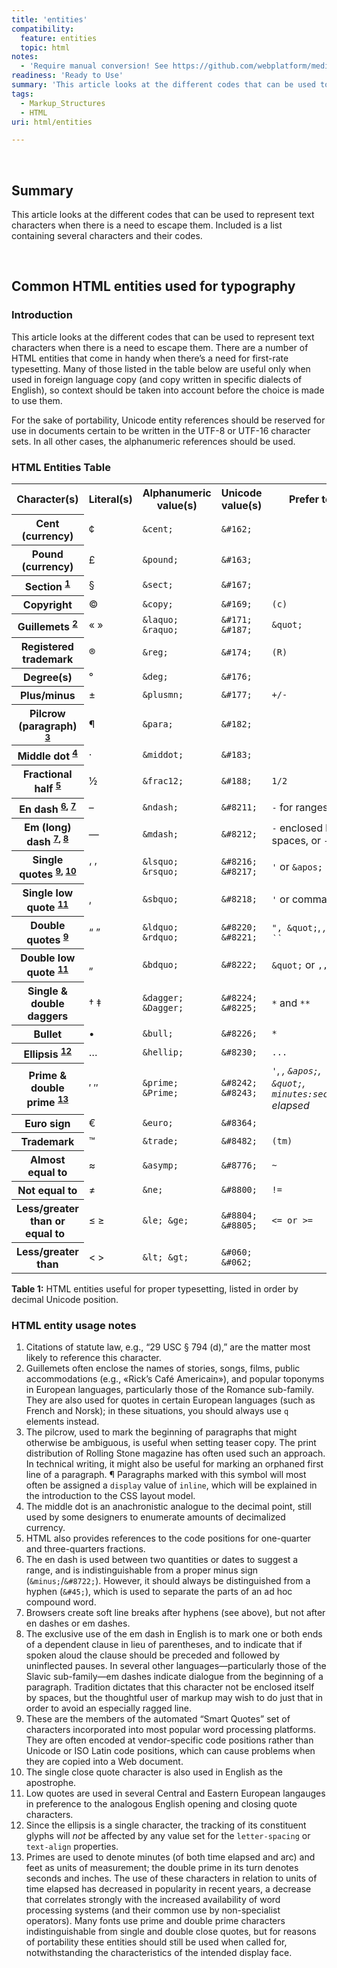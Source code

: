 ```yaml
---
title: 'entities'
compatibility:
  feature: entities
  topic: html
notes:
  - 'Require manual conversion! See https://github.com/webplatform/mediawiki-conversion/issues/24'
readiness: 'Ready to Use'
summary: 'This article looks at the different codes that can be used to represent text characters when there is a need to escape them. Included is a list containing several characters and their codes.'
tags:
  - Markup_Structures
  - HTML
uri: html/entities

---
```

<p><br/></p>
<h2>Summary</h2>
<p>
This article looks at the different codes that can be used to represent text characters when there is a need to escape them. Included is a list containing several characters and their codes.</p><p><br/></p>
<h2>Common HTML entities used for typography</h2>
<h3>Introduction</h3>
<p>This article looks at the different codes that can be used to represent text characters when there is a need to escape them. There are a number of HTML entities that come in handy when there’s a need for first-rate typesetting. Many of those listed in the table below are useful only when used in foreign language copy (and copy written in specific dialects of English), so context should be taken into account before the choice is made to use them.
</p><p>For the sake of portability, Unicode entity references should be reserved for use in documents certain to be written in the UTF-8 or UTF-16 character sets. In all other cases, the alphanumeric references should be used.
</p>
<h3>HTML Entities Table</h3>
<table class="wikitable"><tr><th>Character(s)
</th>
<th>Literal(s)
</th>
<th>Alphanumeric value(s)
</th>
<th>Unicode value(s)
</th>
<th>Prefer to
</th></tr><tr><th>Cent (currency)
</th>
<td>¢
</td>
<td><code>&amp;cent;</code>
</td>
<td><code>&amp;#162;</code>
</td>
<td><code> </code>
</td></tr><tr><th>Pound (currency)
</th>
<td>£
</td>
<td><code>&amp;pound;</code>
</td>
<td><code>&amp;#163;</code>
</td>
<td><code> </code>
</td></tr><tr><th>Section <sup><a href="#note-sect">1</a></sup></th>
<td>§
</td>
<td><code>&amp;sect;</code>
</td>
<td><code>&amp;#167;</code>
</td>
<td><code> </code>
</td></tr><tr><th>Copyright
</th>
<td>©
</td>
<td><code>&amp;copy;</code>
</td>
<td><code>&amp;#169;</code>
</td>
<td><code>(c)</code>
</td></tr><tr><th>Guillemets <sup><a href="#note-laquo">2</a></sup></th>
<td>« »
</td>
<td><code>&amp;laquo; &amp;raquo;</code>
</td>
<td><code>&amp;#171; &amp;#187;</code>
</td>
<td><code>&amp;quot;</code>
</td></tr><tr><th>Registered trademark
</th>
<td>®
</td>
<td><code>&amp;reg;</code>
</td>
<td><code>&amp;#174;</code>
</td>
<td><code>(R)</code>
</td></tr><tr><th>Degree(s)
</th>
<td>°
</td>
<td><code>&amp;deg;</code>
</td>
<td><code>&amp;#176;</code>
</td>
<td><code> </code>
</td></tr><tr><th>Plus/minus
</th>
<td>±
</td>
<td><code>&amp;plusmn;</code>
</td>
<td><code>&amp;#177;</code>
</td>
<td><code>+/-</code>
</td></tr><tr><th>Pilcrow (paragraph) <sup><a href="#note-para">3</a></sup></th>
<td>¶
</td>
<td><code>&amp;para;</code>
</td>
<td><code>&amp;#182;</code>
</td>
<td><code> </code>
</td></tr><tr><th>Middle dot <sup><a href="#note-middot">4</a></sup></th>
<td>·
</td>
<td><code>&amp;middot;</code>
</td>
<td><code>&amp;#183;</code>
</td>
<td><code> </code>
</td></tr><tr><th>Fractional half <sup><a href="#note-frac12">5</a></sup></th>
<td>½
</td>
<td><code>&amp;frac12;</code>
</td>
<td><code>&amp;#188;</code>
</td>
<td><code>1/2</code>
</td></tr><tr><th>En dash <sup><a href="#note-ndash">6</a>, <a href="#note-linebreak">7</a></sup></th>
<td>–
</td>
<td><code>&amp;ndash;</code>
</td>
<td><code>&amp;#8211;</code>
</td>
<td><code>-</code> for ranges
</td></tr><tr><th>Em (long) dash <sup><a href="#note-linebreak">7</a>, <a href="#note-mdash">8</a></sup></th>
<td>—
</td>
<td><code>&amp;mdash;</code>
</td>
<td><code>&amp;#8212;</code>
</td>
<td><code>-</code> enclosed by spaces, or <code>--</code>
</td></tr><tr><th>Single quotes <sup><a href="#note-smart_quotes">9</a>, <a href="#note-rsquo">10</a></sup></th>
<td>‘ ’
</td>
<td><code>&amp;lsquo; &amp;rsquo;</code>
</td>
<td><code>&amp;#8216; &amp;#8217;</code>
</td>
<td><code>'</code> or <code>&amp;apos;</code>
</td></tr><tr><th>Single low quote <sup><a href="#note-low_quotes">11</a></sup></th>
<td>‚
</td>
<td><code>&amp;sbquo;</code>
</td>
<td><code>&amp;#8218;</code>
</td>
<td><code>'</code> or comma
</td></tr><tr><th>Double quotes <sup><a href="#note-smart_quotes">9</a></sup></th>
<td>“ ”
</td>
<td><code>&amp;ldquo; &amp;rdquo;</code>
</td>
<td><code>&amp;#8220; &amp;#8221;</code>
</td>
<td><code>", &amp;quot;</code>, <code><i/></code>, or <code>``</code>
</td></tr><tr><th>Double low quote <sup><a href="#note-low_quotes">11</a></sup></th>
<td>„
</td>
<td><code>&amp;bdquo;</code>
</td>
<td><code>&amp;#8222;</code>
</td>
<td><code>&amp;quot;</code> or <code>,,</code>
</td></tr><tr><th>Single &amp; double daggers
</th>
<td>† ‡
</td>
<td><code>&amp;dagger; &amp;Dagger;</code>
</td>
<td><code>&amp;#8224; &amp;#8225;</code>
</td>
<td><code>*</code> and <code>**</code>
</td></tr><tr><th>Bullet
</th>
<td>•
</td>
<td><code>&amp;bull;</code>
</td>
<td><code>&amp;#8226;</code>
</td>
<td><code>*</code>
</td></tr><tr><th>Ellipsis <sup><a href="#note-hellip">12</a></sup></th>
<td>…
</td>
<td><code>&amp;hellip;</code>
</td>
<td><code>&amp;#8230;</code>
</td>
<td><code>...</code>
</td></tr><tr><th>Prime &amp; double prime <sup><a href="#note-prime">13</a></sup></th>
<td>′ ″
</td>
<td><code>&amp;prime; &amp;Prime;</code>
</td>
<td><code>&amp;#8242; &amp;#8243;</code>
</td>
<td><code>'</code>, <code><i/></code>, <code>&amp;apos;</code>, <code>&amp;quot;</code>, <code>minutes:seconds</code> elapsed
</td></tr><tr><th>Euro sign
</th>
<td>€
</td>
<td><code>&amp;euro;</code>
</td>
<td><code>&amp;#8364;</code>
</td>
<td><code> </code>
</td></tr><tr><th>Trademark
</th>
<td>™
</td>
<td><code>&amp;trade;</code>
</td>
<td><code>&amp;#8482;</code>
</td>
<td><code>(tm)</code>
</td></tr><tr><th>Almost equal to
</th>
<td>≈
</td>
<td><code>&amp;asymp;</code>
</td>
<td><code>&amp;#8776;</code>
</td>
<td><code>~</code>
</td></tr><tr><th>Not equal to
</th>
<td>≠
</td>
<td><code>&amp;ne;</code>
</td>
<td><code>&amp;#8800;</code>
</td>
<td><code>!=</code>
</td></tr><tr><th>Less/greater than or equal to  
</th>
<td>≤ ≥
</td>
<td><code>&amp;le; &amp;ge;</code>
</td>
<td><code>&amp;#8804; &amp;#8805;</code>
</td>
<td><code>&lt;= or &gt;=</code>
</td></tr><tr><th>Less/greater than
</th>
<td>&lt; &gt;
</td>
<td><code>&amp;lt; &amp;gt;</code>
</td>
<td><code>&amp;#060; &amp;#062;</code>
</td>
<td>
</td></tr></table><p><b>Table 1:</b> HTML entities useful for proper typesetting, listed in order by decimal Unicode position.
</p>
<h3>HTML entity usage notes</h3>
<ol><li> <span id="note-sect">Citations of statute law, e.g., “29 USC § 794 (d),” are the matter most likely to reference this character.</span></li>
<li> <span id="note-laquo">Guillemets often enclose the names of stories, songs, films, public accommodations (e.g., «Rick’s Café Americain»), and popular toponyms in European languages, particularly those of the Romance sub-family. They are also used for quotes in certain European languages (such as French and Norsk); in these situations, you should always use <code>q</code> elements instead.</span></li>
<li> <span id="note-para">The pilcrow, used to mark the beginning of paragraphs that might otherwise be ambiguous, is useful when setting teaser copy. The print distribution of Rolling Stone magazine has often used such an approach. In technical writing, it might also be useful for marking an orphaned first line of a paragraph. ¶ Paragraphs marked with this symbol will most often be assigned a <code>display</code> value of <code>inline</code>, which will be explained in the introduction to the CSS layout model.</span></li>
<li> <span id="note-middot">The middle dot is an anachronistic analogue to the decimal point, still used by some designers to enumerate amounts of decimalized currency.</span></li>
<li> <span id="note-frac12">HTML also provides references to the code positions for one-quarter and three-quarters fractions.</span></li>
<li> <span id="note-ndash">The en dash is used between two quantities or dates to suggest a range, and is indistinguishable from a proper minus sign (<code>&amp;minus;</code>/<code>&amp;#8722;</code>). However, it should always be distinguished from a hyphen (<code>&amp;#45;</code>), which is used to separate the parts of an ad hoc compound word.</span></li>
<li> <span id="note-linebreak">Browsers create soft line breaks after hyphens (see above), but not after en dashes or em dashes.</span></li>
<li> <span id="note-mdash">The exclusive use of the em dash in English is to mark one or both ends of a dependent clause in lieu of parentheses, and to indicate that if spoken aloud the clause should be preceded and followed by uninflected pauses. In several other languages—particularly those of the Slavic sub-family—em dashes indicate dialogue from the beginning of a paragraph. Tradition dictates that this character not be enclosed itself by spaces, but the thoughtful user of markup may wish to do just that in order to avoid an especially ragged line.</span></li>
<li> <span id="note-smart_quotes">These are the members of the automated “Smart Quotes” set of characters incorporated into most popular word processing platforms.  They are often encoded at vendor-specific code positions rather than Unicode or ISO Latin code positions, which can cause problems when they are copied into a Web document.</span></li>
<li> <span id="note-rsquo">The single close quote character is also used in English as the apostrophe.</span></li>
<li> <span id="note-low_quotes">Low quotes are used in several Central and Eastern European langauges in preference to the analogous English opening and closing quote characters.</span></li>
<li> <span id="note-hellip">Since the ellipsis is a single character, the tracking of its constituent glyphs will <i>not</i> be affected by any value set for the <code>letter-spacing</code> or <code>text-align</code> properties.</span></li>
<li> <span id="note-prime">Primes are used to denote minutes (of both time elapsed and arc) and feet as units of measurement; the double prime in its turn denotes seconds and inches. The use of these characters in relation to units of time elapsed has decreased in popularity in recent years, a decrease that correlates strongly with the increased availability of word processing systems (and their common use by non-specialist operators). Many fonts use prime and double prime characters indistinguishable from single and double close quotes, but for reasons of portability these entities should still be used when called for, notwithstanding the characteristics of the intended display face.</span></li></ol>
